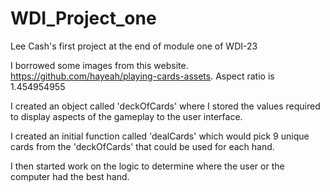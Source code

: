 # WDI_Project_one
Lee Cash's first project at the end of module one of WDI-23

I borrowed some images from this website. https://github.com/hayeah/playing-cards-assets. Aspect ratio is 1.454954955

I created an object called 'deckOfCards' where I stored the values required to display aspects of the gameplay to the user interface.

I created an initial function called 'dealCards' which would pick 9 unique cards from the 'deckOfCards' that could be used for each hand.

I then started work on the logic to determine where the user or the computer had the best hand.
